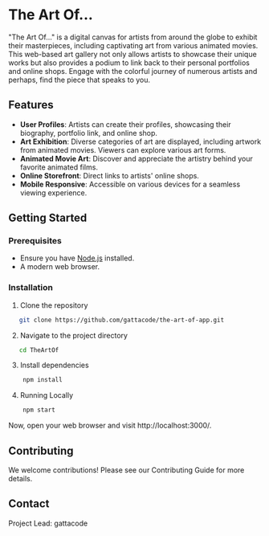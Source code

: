 # The Art Of...

"The Art Of..." is a digital canvas for artists from around the globe to exhibit their masterpieces, including captivating art from various animated movies. This web-based art gallery not only allows artists to showcase their unique works but also provides a podium to link back to their personal portfolios and online shops. Engage with the colorful journey of numerous artists and perhaps, find the piece that speaks to you.

## Features

- **User Profiles**: Artists can create their profiles, showcasing their biography, portfolio link, and online shop.
- **Art Exhibition**: Diverse categories of art are displayed, including artwork from animated movies. Viewers can explore various art forms.
- **Animated Movie Art**: Discover and appreciate the artistry behind your favorite animated films.
- **Online Storefront**: Direct links to artists' online shops.
- **Mobile Responsive**: Accessible on various devices for a seamless viewing experience.

## Getting Started

### Prerequisites

- Ensure you have [Node.js](https://nodejs.org/) installed.
- A modern web browser.

### Installation

1. Clone the repository

```bash
   git clone https://github.com/gattacode/the-art-of-app.git
```

2. Navigate to the project directory

```bash
   cd TheArtOf
```

3. Install dependencies
```bash
    npm install
```

4. Running Locally
```bash
    npm start
```
Now, open your web browser and visit http://localhost:3000/.

## Contributing
We welcome contributions! Please see our Contributing Guide for more details.

## Contact
Project Lead: gattacode